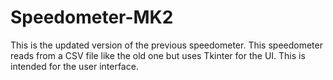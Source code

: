 # Speedometer-MK2
This is the updated version of the previous speedometer. This speedometer reads from a CSV file like the old one but uses Tkinter for the UI. This is intended for the user interface.
